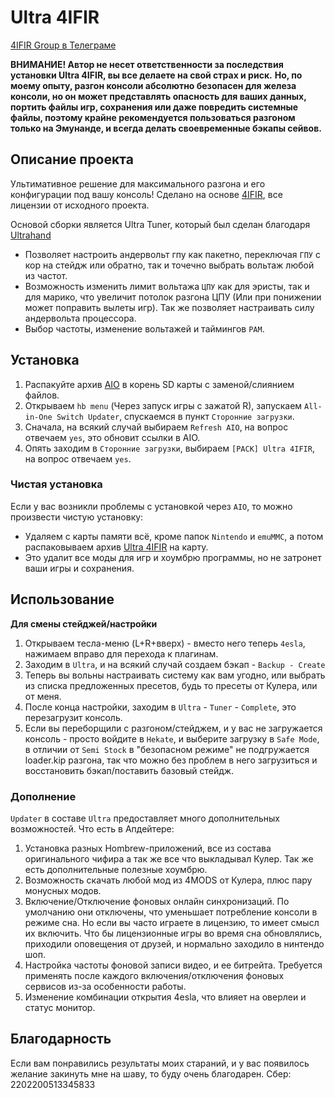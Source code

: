 # Ultra 4IFIR

[4IFIR Group в Телеграме](https://t.me/For4ifir)

**ВНИМАНИЕ! Автор не несет ответственности за последствия установки Ultra 4IFIR, вы все делаете на свой страх и риск.**
**Но, по моему опыту, разгон консоли абсолютно безопасен для железа консоли, но он может представлять опасность для ваших данных, портить файлы игр, сохранения или даже повредить системные файлы, поэтому крайне рекомендуется пользоваться разгоном только на Эмунанде, и всегда делать своевременные бэкапы сейвов.**

## Описание проекта
Ультимативное решение для максимального разгона и его конфигурации под вашу консоль!
Сделано на основе [4IFIR](https://github.com/rashevskyv/4IFIR), все лицензии от исходного проекта.

Основой сборки является Ultra Tuner, который был сделан благодаря [Ultrahand](https://github.com/ppkantorski/Ultrahand-Overlay)
- Позволяет настроить андервольт гпу как пакетно, переключая `ГПУ` с кор на стейдж или обратно, так и точечно выбрать вольтаж любой из частот.
- Возможность изменить лимит вольтажа `ЦПУ` как для эристы, так и для марико, что увеличит потолок разгона ЦПУ (Или при понижении может поправить вылеты игр). Так же позволяет настраивать силу андервольта процессора.
- Выбор частоты, изменение вольтажей и таймингов `РАМ`.

## Установка
1. Распакуйте архив [AIO](https://github.com/redraz/Ultra-4ifir/raw/main/AIO/AIO.zip) в корень SD карты с заменой/слиянием файлов.
2. Открываем `hb menu` (Через запуск игры с зажатой R), запускаем `All-in-One Switch Updater`, спускаемся в пункт `Сторонние загрузки`.
3. Сначала, на всякий случай выбираем `Refresh AIO`, на вопрос отвечаем `yes`, это обновит ссылки в AIO.
4. Опять заходим в `Сторонние загрузки`, выбираем `[PACK] Ultra 4IFIR`, на вопрос отвечаем `yes`.

### Чистая установка
Если у вас возникли проблемы с установкой через `AIO`, то можно произвести чистую установку:
- Удаляем с карты памяти всё, кроме папок `Nintendo` и `emuMMC`, а потом распаковываем архив [Ultra 4IFIR](https://github.com/redraz/Ultra-4ifir/raw/main/Ultra%204IFIR/Ultra%204IFIR.zip) на карту.
- Это удалит все моды для игр и хоумбрю программы, но не затронет ваши игры и сохранения.


## Использование
**Для смены стейджей/настройки**
1. Открываем тесла-меню (L+R+вверх) - вместо него теперь `4esla`, нажимаем вправо для перехода к плагинам.
2. Заходим в `Ultra`, и на всякий случай создаем бэкап - `Backup - Create`
3. Теперь вы вольны настраивать систему как вам угодно, или выбрать из списка предложенных пресетов, будь то пресеты от Кулера, или от меня.
4. После конца настройки, заходим в `Ultra` - `Tuner` - `Complete`, это перезагрузит консоль.
5. Если вы переборщили с разгоном/стейджем, и у вас не загружается консоль - просто войдите в `Hekate`, и выберите загрузку в `Safe Mode`, в отличии от `Semi Stock` в "безопасном режиме" не подгружается loader.kip разгона, так что можно без проблем в него загрузиться и восстановить бэкап/поставить базовый стейдж.


### Дополнение
`Updater` в составе `Ultra` предоставляет много дополнительных возможностей.
Что есть в Апдейтере:
1. Установка разных Hombrew-приложений, все из состава оригинального чифира а так же все что выкладывал Кулер. Так же есть дополнительные полезные хоумбрю.
2. Возможность скачать любой мод из 4MODS от Кулера, плюс пару монусных модов.
3. Включение/Отключение фоновых онлайн синхронизаций. По умолчанию они отключены, что уменьшает потребление консоли в режиме сна. Но если вы часто играете в лицензию, то имеет смысл их включить. Что бы лицензионные игры во время сна обновлялись, приходили оповещения от друзей, и нормально заходило в нинтендо шоп.
4. Настройка частоты фоновой записи видео, и ее битрейта. Требуется применять после каждого включения/отключения фоновых сервисов из-за особенности работы.
5. Изменение комбинации открытия 4esla, что влияет на оверлеи и статус монитор.


## Благодарность
Если вам понравились результаты моих стараний, и у вас появилось желание закинуть мне на шаву, то буду очень благодарен.
Сбер: 2202200513345833
